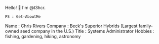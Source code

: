 Hello! :wave: I'm @t3hcr.

<code>PS : Get-AboutMe</code>

Name        : Chris Rivers
Company     : Beck's Superior Hybrids (Largest family-owned seed company in the U.S.)
Title       : Systems Administrator
Hobbies     : fishing, gardening, hiking, astronomy
